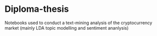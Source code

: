 # Diploma-thesis
Notebooks used to conduct a text-mining analysis of the cryptocurrency market (mainly LDA topic modelling and sentiment ananlysis)
